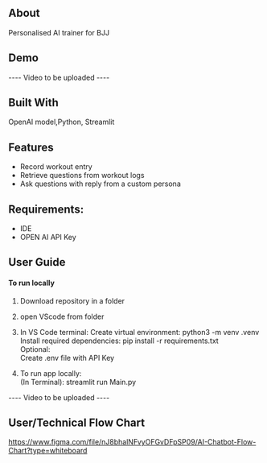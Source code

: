 ## About

Personalised AI trainer for BJJ

## Demo

---- Video to be uploaded ----

## Built With

OpenAI model,Python, Streamlit

## Features

- Record workout entry
- Retrieve questions from workout logs
- Ask questions with reply from a custom persona

## Requirements:

- IDE
- OPEN AI API Key

## User Guide

#### To run locally

1. Download repository in a folder
2. open VScode from folder
3. In VS Code terminal:
   Create virtual environment: python3 -m venv .venv<br>
   Install required dependencies: pip install -r requirements.txt<br>
   Optional:<br>
   Create .env file with API Key<br>

4. To run app locally:<br>
   (In Terminal): streamlit run Main.py<br>

---- Video to be uploaded ----

## User/Technical Flow Chart

https://www.figma.com/file/nJ8bhalNFvyOFGvDFpSP09/AI-Chatbot-Flow-Chart?type=whiteboard
